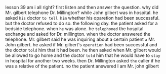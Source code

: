 lesson 39
am i all right?
first listen and then answer the question.
why did Mr. gilbert telephone Dr. Millington?
while John gilbert was in hospital. he asked `his` doctor `to tell him` whether his oparetion had been successful. but the doctor refused to do so.
the following day. the patient asked for a bedside telephone.
when `he` was alone. he `telephoned` the hospital exchange and asked for Dr. millington.
when the doctor answered the telephone. Mr. gilbert said he was inquiring about a certain patient `a` Mr. John gilbert. 
he asked if Mr. gilbert's `operation` had been successful and the doctor `told` him that it had been.
he then asked when Mr. gilbert would be allowed to go home and the doctor `told` him that he would have to `stay` in hospital for another two weeks. 
then Dr. Millington asked `the` caller if he was a relative of the patient.
no the patient answered I am Mr. john gilbert
